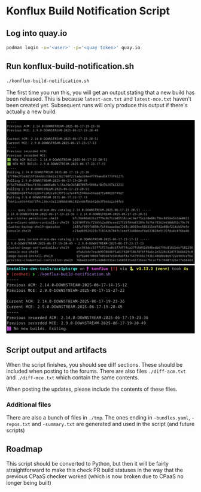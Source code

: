 # Konflux Build Notification Script

## Log into quay.io
```bash
podman login -u='<user>' -p='<quay token>' quay.io
```

## Run konflux-build-notification.sh
```bash
./konflux-build-notification.sh
```

The first time you run this, you will get an output stating that a new build has been released. This is because `latest-acm.txt` and `latest-mce.txt` haven't been created yet. Subsequent runs will only produce this output if there's actually a new build.

![alt text](assets/expected-output.png)
![alt text](assets/expected-output-2.png)

## Script output and artifacts
When the script finishes, you should see diff sections. These should be included when posting to the forums. There are also files `./diff-acm.txt` and `./diff-mce.txt` which contain the same contents.

When posting the updates, please include the contents of these files.

### Additional files
There are also a bunch of files in `./tmp`. The ones ending in `-bundles.yaml`, `-repos.txt` and `-summary.txt` are generated and used in the script (and future scripts)


## Roadmap
This script should be converted to Python, but then it will be fairly straightforward to make this check PR build statuses in the way that the previous CPaaS checker worked (which is now broken due to CPaaS no longer being built)